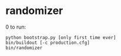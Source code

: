 randomizer
=================

0 to run:

    python bootstrap.py [only first time ever]
    bin/buildout [-c production.cfg]
    bin/randomizer
